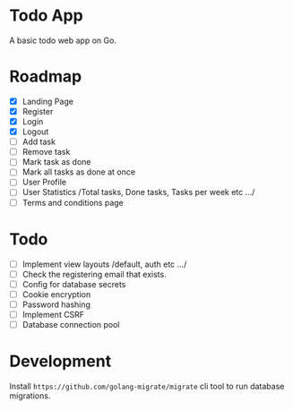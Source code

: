# Todo App

A basic todo web app on Go.

# Roadmap

- [x] Landing Page
- [x] Register
- [x] Login
- [x] Logout
- [ ] Add task
- [ ] Remove task
- [ ] Mark task as done
- [ ] Mark all tasks as done at once
- [ ] User Profile
- [ ] User Statistics /Total tasks, Done tasks, Tasks per week etc .../
- [ ] Terms and conditions page

# Todo

- [ ] Implement view layouts /default, auth etc .../
- [ ] Check the registering email that exists.
- [ ] Config for database secrets
- [ ] Cookie encryption
- [ ] Password hashing
- [ ] Implement CSRF
- [ ] Database connection pool

# Development

Install `https://github.com/golang-migrate/migrate` cli tool to run database migrations.